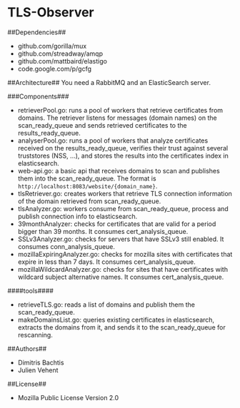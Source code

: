 TLS-Observer
============

##Dependencies##

 * github.com/gorilla/mux
 * github.com/streadway/amqp
 * github.com/mattbaird/elastigo
 * code.google.com/p/gcfg

##Architecture##
You need a RabbitMQ and an ElasticSearch server.

###Components###

 * retrieverPool.go: runs a pool of workers that retrieve certificates from domains. The retriever listens for messages (domain names) on the scan\_ready\_queue and sends retrieved certificates to the results\_ready\_queue.
 * analyserPool.go: runs a pool of workers that analyze certificates received on the results\_ready\_queue, verifies their trust against several truststores (NSS, ...), and stores the results into the certificates index in elasticsearch.
 * web-api.go: a basic api that receives domains to scan and publishes them into the scan\_ready\_queue. The format is `http://localhost:8083/website/{domain_name}`. 
 * tlsRetriever.go: creates workers that retrieve TLS connection information of the domain retrieved from scan\_ready\_queue.
 * tlsAnalyzer.go: workers consume from scan\_ready\_queue, process and publish connection info to elasticsearch.
 * 39monthAnalyzer: checks for certificates that are valid for a period bigger than 39 months. It consumes cert\_analysis\_queue.
 * SSLv3Analyzer.go: checks for servers that have SSLv3 still enabled. It consumes conn\_analysis\_queue.
 * mozillaExpiringAnalyzer.go: checks for mozilla sites with certificates that expire in less than 7 days. It consumes cert\_analysis\_queue.
 * mozillaWildcardAnalyzer.go: checks for sites that have certificates with wildcard subject alternative names. It consumes cert\_analysis\_queue. 

####tools####

 * retrieveTLS.go: reads a list of domains and publish them the scan\_ready\_queue.
 * makeDomainsList.go: queries existing certificates in elasticsearch, extracts the domains from it, and sends it to the scan\_ready\_queue for rescanning.

##Authors##

 * Dimitris Bachtis
 * Julien Vehent

##License##

 * Mozilla Public License Version 2.0
